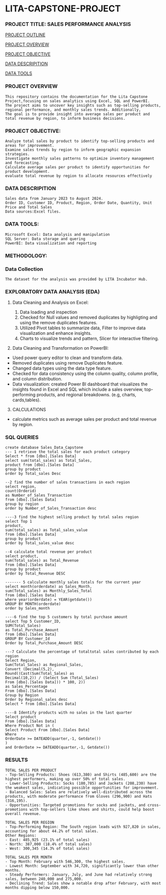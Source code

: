 # LITA-CAPSTONE-PROJECT

### PROJECT TITLE: SALES PERFORMANCE ANALYSIS
[PROJECT OUTLINE](#PROJECT-OUTLINE)

[PROJECT OVERVIEW](#PROJECT-OVERVIEW)

[PROJECT OBJECTIVE](#PROJECT-OBJECTIVE)

[DATA DESCRIPITION](#DATA-DESCRIPITION)

[DATA TOOLS](#DATA-TOOLS)

### PROJECT OVERVIEW
```
This repository contains the documentation for the Lita Capstone Project,focusing on sales analytics using Excel, SQL and PowerBI.
The project aims to uncover key insights such as top-selling products, regional performance, and monthly sales trends. Additionally,
The goal is to provide insight into average sales per product and total revenue by region, to inform business decisions. 
```

### PROJECT OBJECTIVE:
```
Analyze total sales by product to identify top-selling products and areas for improvement.
Examine sales trends by region to inform geographic expansion strategies.
Investigate monthly sales patterns to optimize inventory management and forecasting.
Calculate average sales per product to identify opportunities for product development.
evaluate total revenue by region to allocate resources effectively 
```

### DATA DESCRIPITION
```
Sales data from January 2023 to August 2024.
Order ID, Customer ID, Product, Region, Order Date, Quantity, Unit Price and Total Sales
Data sources:Excel files.
```

### DATA TOOLS:
```
Microsoft Excel: Data analysis and manipulation
SQL Server: Data storage and quering
PowerBI: Data visualization and reporting
```
### METHODOLOGY:
### Data Collection
```
The dataset for the analysis was provided by LITA Incubator Hub.
```

### EXPLORATORY DATA ANALYSIS (EDA)
1. Data Cleaning and Analysis on Excel:
   1. Data loading and inspection
   2. Checked for Null values and removed duplicates by highligting and using the remove duplicates features.
   3. Utilized Pivot tables to summarize data, Filter to improve data visualization and enhance insights.
   4. Charts to visualize trends and pattern, Slicer for interactive filtering.
       
2. Data Cleaning and Transformation on PowerBI: 
- Used power query editor to clean and transform data.
- Removed duplicates using remove Duplicates feature.
- Changed data types using the data type feature.
- Checked for data consistency using the column quality, column profile, and column distribution.
- Data visualization: created Power BI dashboard that visualizes the insights found in Excel and SQL which include a sales overview, top-performing products, and
regional breakdowns.
(e.g, charts, cards,tables).

3. CALCULATIONS
- calculate metrics such as average sales per product and total revenue by region.

### SQL QUERIES
```
create database Sales_Data_Capstone
--- 1 retrieve the total sales for each product category
Select * from [dbo].[Sales Data]
select sum(total_sales) as Total_Sales,
product from [dbo].[Sales Data]
group by product
order by Total_sales Desc

--2 find the number of sales transactions in each region 
select region,
count(Orderid) 
as Number_of_Sales_Transaction
from [dbo].[Sales Data]
group by region 
order by Number_of_Sales_Transaction desc

----3 find the highest selling product by total sales region
select Top 1
product,
sum(total_sales) as Total_sales_value 
from [dbo].[Sales Data]
group by product 
order by Total_sales_value desc

--4 calculate total revenue per product
select product,
sum(Total_sales) as Total_Revenue
from [dbo].[Sales Data]
group by product
order by Total_Revenue DESC

------- 5 calculate monthly sales totals for the current year
select month(orderdate) as Sales_Month, 
sum(Total_sales) as Monthly_Sales_Total
from [dbo].[Sales Data]
where year(orderdate) = YEAR(getdate())
GROUP BY MONTH(orderdate)
order by Sales_month 

----6 find the top 5 customers by total purchase amount
select Top 5 Customer_ID,
SUM(Total_Sales)
as Total_Purchase_Amount 
from [dbo].[Sales Data]
GROUP BY Customer_Id
Order by Total_Purchase_Amount DESC 

---7 Calculate the percentage of totaltotal sales contributed by each region
Select Region,
Sum(Total_Sales) as Regional_Sales,
Convert (Decimal(5,2),
Round((Cast(Sum(Total_Sales) as 
Decimal(10,2)) / (Select Sum (Total_Sales) 
From [dbo].[Sales Data])) * 100, 2))
as Sales_Percentage 
From [dbo].[Sales Data]
Group by Region
Order by Regional_sales desc
Select * from [dbo].[Sales Data]

----8 Identify products with no sales in the last quarter
Select product
From [dbo].[Sales Data]
Where Product Not in (
Select Product From [dbo].[Sales Data]
Where 
OrderDate >= DATEADD(quarter,-1, Getdate())
)
and OrderDate >= DATEADD(quarter,-1, Getdate()) 
```

### RESULTS
```
TOTAL SALES PER PRODUCT
- Top-Selling Products: Shoes (613,380) and Shirts (485,600) are the highest performers, making up over 50% of total sales.
- Lower-Selling Products: Socks (180,785) and Jackets (208,230) have the weakest sales, indicating possible opportunities for improvement.
- Balanced Sales: Sales are relatively well-distributed across the products, with moderate performance from Gloves (296,900) and Hats (316,195).
- Opportunities: Targeted promotions for socks and jackets, and cross-promotions with top-sellers like shoes and shirts, could help boost overall revenue.

TOTAL SALES PER REGION
- Top-Performing Region: The South region leads with 927,820 in sales, accounting for about 44.2% of total sales.
Other Regions:
- East: 485,925 (23.1% of total sales)
- North: 387,000 (18.4% of total sales)
- West: 300,345 (14.3% of total sales)

TOTAL SALES PER MONTH
- Top Month: February with 546,300, the highest sales.
- Lowest Month: September with 34,720, significantly lower than other months.
- Steady Performers: January, July, and June had relatively strong sales, between 240,000 and 275,000.
- Declining Trend: Sales show a notable drop after February, with most months dipping below 150,000.
```
